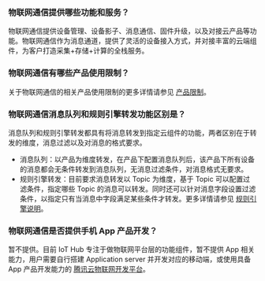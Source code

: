 ### 物联网通信提供哪些功能和服务？
物联网通信提供设备管理、设备影子、消息通信、固件升级，以及对接云产品等功能。物联网通信作为消息通道，提供了灵活的设备接入方式，并对接丰富的云端组件，为客户打造采集+存储+计算的全栈服务。

### 物联网通信有哪些产品使用限制？
关于物联网通信的相关产品使用限制的更多详情请参见 [产品限制](https://cloud.tencent.com/document/product/634/15241)。

### 物联网通信消息队列和规则引擎转发功能区别是？
消息队列和规则引擎转发都具有将消息转发到指定云组件的功能，两者区别在于转发的维度，消息过滤以及对消息的格式要求。

- 消息队列：以产品为维度转发，在产品下配置消息队列后，该产品下所有设备的消息都会无条件转发到消息队列，无消息过滤条件，对消息格式无要求。
- 规则引擎转发：目前要求消息转发以 Topic 为维度，基于 Topic 可以配置过滤条件，指定哪些 Topic 的消息可以转发。同时还可以针对消息字段设置过滤条件，以指定只有当消息中字段满足某些条件才转发。更多详情请参见  [规则引擎说明](https://cloud.tencent.com/document/product/634/14446)。


### 物联网通信是否提供手机 App 产品开发？
暂不提供。目前 IoT Hub 专注于做物联网平台层的功能组件，暂不提供 App 相关能力，用户需要自行搭建 Application server 并开发对应的移动端，或使用具备 App 产品开发能力的 [腾讯云物联网开发平台](https://cloud.tencent.com/product/iotexplorer)。


